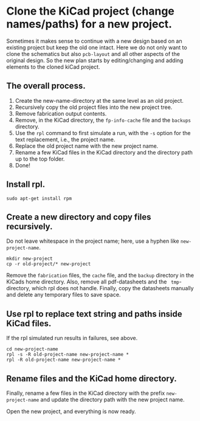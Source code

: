 # Clone the KiCad project (change names/paths) for a new project.

Sometimes it makes sense to continue with a new design based on an existing project but keep the old one intact. Here we do not only want to clone the schematics but also `pcb-layout` and all other aspects of the original design. So the new plan starts by editing/changing and adding elements to the cloned kiCad project.

## The overall process.

1. Create the new-name-directory at the same level as an old project.
2. Recursively copy the old project files into the new project tree.
3. Remove fabrication output contents.
4. Remove, in the KiCad directory, the `fp-info-cache` file and the `backups` directory. 
5. Use the `rpl` command to first simulate a run, with the `-s` option for the text replacement, i.e., the project name.
6. Replace the old project name with the new project name.
7. Rename a few KiCad files in the KiCad directory and the directory path up to the top folder.
8. Done!


## Install rpl.

```
sudo apt-get install rpm
```

## Create a new directory and copy files recursively.

Do not leave whitespace in the project name; here, use a hyphen like `new-project-name`.

```
mkdir new-project
cp -r old-project/* new-project
```

Remove the `fabrication` files, the `cache` file, and the `backup` directory in the KiCads home directory. Also, remove all pdf-datasheets and the ` tmp`-directory, which rpl does not handle. Finally, copy the datasheets manually and delete any temporary files to save space.

## Use rpl to replace text string and paths inside KiCad files.

If the rpl simulated run results in failures, see above.

```
cd new-project-name
rpl -s -R old-project-name new-project-name *
rpl -R old-project-name new-project-name *
```
## Rename files and the KiCad home directory.

Finally, rename a few files in the KiCad directory with the prefix `new-project-name` and update the directory path with the new project name.

Open the new project, and everything is now ready.